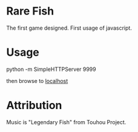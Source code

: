 Rare Fish
=========
The first game designed. First usage of javascript. 

Usage
=========
python -m SimpleHTTPServer 9999

then browse to <a href="http://localhost:9999">localhost</a>

Attribution
=========
Music is "Legendary Fish" from Touhou Project. 
